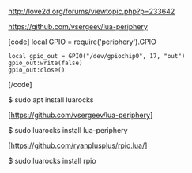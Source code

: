 http://love2d.org/forums/viewtopic.php?p=233642

https://github.com/vsergeev/lua-periphery

[code]
local GPIO = require('periphery').GPIO

    local gpio_out = GPIO("/dev/gpiochip0", 17, "out")
    gpio_out:write(false)
    gpio_out:close()
[/code]

$ sudo apt install luarocks



[https://github.com/vsergeev/lua-periphery]

$ sudo luarocks install lua-periphery



[https://github.com/ryanplusplus/rpio.lua/]

$ sudo luarocks install rpio

